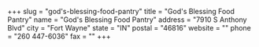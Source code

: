 +++
slug = "god's-blessing-food-pantry"
title = "God's Blessing Food Pantry"
name = "God's Blessing Food Pantry"
address = "7910 S Anthony Blvd"
city = "Fort Wayne"
state = "IN"
postal = "46816"
website = ""
phone = "260 447-6036"
fax = ""
+++
